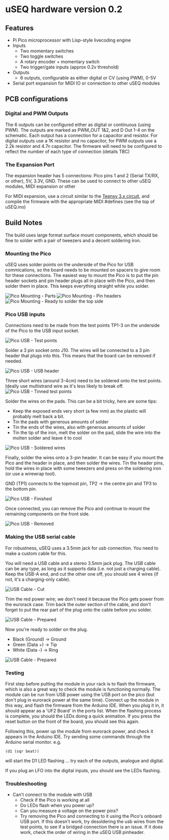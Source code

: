 # uSEQ hardware version 0.2

## Features

* Pi Pico microprocessor with Lisp-style livecoding engine
* Inputs
  * Two momentary switches
  * Two toggle switches
  * A rotary encoder + momentary switch
  * Two trigger/gate inputs (approx 0.2v threshold)
* Outputs
  * 6 outputs, configurable as either digital or CV (using PWM), 0-5V
* Serial port expansion for MIDI IO or connection to other uSEQ modules


## PCB configurations

### Digital and PWM Outputs

The 6 outputs can be configured either as digital or continuous (using PWM). The outputs are marked as PWM_OUT 1&2, and D Out 1-4 on the schematic.  Each output has a connection for a capacitor and resistor. For digital outputs use a 1K resistor and no capacitor, for PWM outputs use a 2.2k resistor and 4.7n capacitor.  The firmware will need to be configured to reflect the number of each type of connection (details TBC)

### The Expansion Port

The expansion header has 5 connections:  Pico pins 1 and 2 (Serial TX/RX, or other), 5V, 3.3V, GND.  These can be used to connect to other uSEQ modules, MIDI expansion or other

For MIDI expansion, use a circuit similar to the [Teensy 3.x circuit](https://www.pjrc.com/teensy/td_libs_MIDI.html), and compile the firmware with the appropriate MIDI #defines (see the top of uSEQ.ino)

## Build Notes

The build uses large format surface mount components, which should be fine to solder with a pair of tweezers and a decent soldering iron.

### Mounting the Pico

uSEQ uses solder points on the underside of the Pico for USB commications, so the board needs to be mounted on spacers to give room for these connections. The easiest way to mount the Pico is to put the pin header sockets and pin header plugs all in place with the Pico, and then solder them in place.  This keeps everything straight while you solder.

![Pico Mounting - Parts](./img/picoMount1.jpg)
![Pico Mounting - Pin headers](./img/picoMount2.jpg)
![Pico Mounting - Ready to solder the top side](./img/picoMount3.jpg)



### Pico USB inputs

Connections need to be made from the test points TP1-3 on the underside of the Pico to the USB input socket. 

![Pico USB - Test points](./img/picoUSB1.jpg)

Solder a 3 pin socket onto J10.  The wires will be connected to a 3 pin header that plugs into this.  This means that the board can be removed if needed.

![Pico USB - USB header](./img/picoUSB4.jpg)

Three short wires (around 3-4cm) need to be soldered onto the test points.  Ideally use multistrand wire as it's less likely to break off.  
![Pico USB - Tinned test points](./img/picoUSB2.jpg)

Solder the wires on the pads. This can be a bit tricky, here are some tips:
* Keep the exposed ends very short (a few mm) as the plastic will probably melt back a bit.
* Tin the pads with generous amounts of solder
* Tin the ends of the wires, also with generous amounts of solder
* Tin the tip of the iron, melt the solder on the pad, slide the wire into the molten solder and leave it to cool

![Pico USB - Soldered wires](./img/picoUSB3.jpg)

Finally, solder the wires onto a 3-pin header. It can be easy if you mount the Pico and the header in place, and then solder the wires. Tin the header pins, hold the wires in place with some tweezers and press on the soldering iron (or use a wirewrap tool).

GND (TP1) connects to the topmost pin, TP2 -> the centre pin and TP3 to the bottom pin.

![Pico USB - Finished](./img/picoUSB5.jpg)


Once connected, you can remove the Pico and continue to mount the remaining components on the front side.

![Pico USB - Removed](./img/picoUSB6.jpg)


### Making the USB serial cable

For robustness, uSEQ uses a 3.5mm jack for usb connection.  You need to make a custom cable for this.

You will need a USB cable and a stereo 3.5mm jack plug.   The USB cable can be any type, as long as it supports data (i.e. not just a charging cable). Keep the USB-A end, and cut the other one off, you should see 4 wires (if not, it's a charging-only cable).


![USB Cable - Cut](./img/cable-bare.jpg)

Trim the red power wire; we don't need it because the Pico gets power from the eurorack case.  Trim back the outer section of the cable, and don't forget to put the rear part of the plug onto the cable before you solder.

![USB Cable - Prepared](./img/cable-trimmed.jpg)

Now you're ready to solder on the plug. 

* Black (Ground) -> Ground
* Green (Data +) -> Tip
* White (Data -) -> Ring

![USB Cable - Prepared](./img/cable-plug.jpg)




### Testing

First step before putting the module in your rack is to flash the firmware, which is also a great way to check the module is functioning normally.  The module can be run from USB power using the USB port on the pico (but don't plug in eurorack power at the same time).  Connect up the module in this way, and flash the firmware from the Arduino IDE.  When you plug it in, it should appear as a 'UF2 Board' in the ports list.  When the flashing process is complete, you should the LEDs doing a quick animation.  If you press the reset button on the front of the board, you should see this again.

Following this, power up the module from eurorack power, and check it appears in the Arduino IDE.  Try sending some commands through the Arduino serial monitor. e.g.

```
(d1 (sqr beat))
```

will start the D1 LED flashing ... try each of the outputs, analogue and digital.

If you plug an LFO into the digital inputs, you should see the LEDs flashing.


### Troubleshooting

* Can't connect to the module with USB
   * Check if the Pico is working at all
    * Do LEDs flash when you power up?
    * Can you measure a voltage on the power pins? 
   * Try removing the Pico and connecting to it using the Pico's onboard USB port. If this doesn't work, try desoldering the usb wires from the test points, to see if a bridged connection there is an issue.  If it does work, check the order of wiring in the uSEQ USB pinheader.



